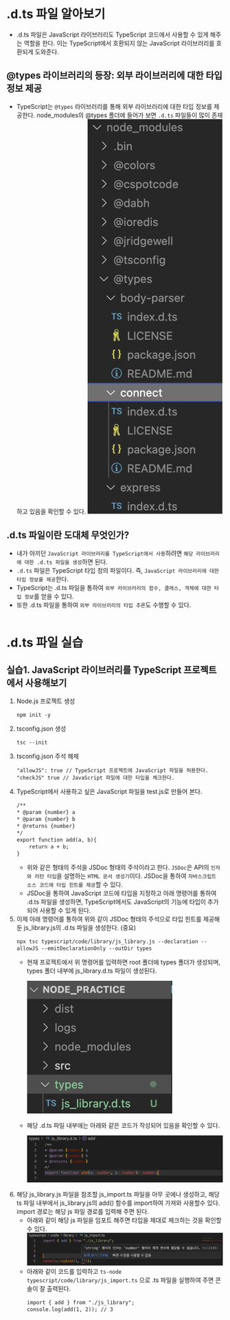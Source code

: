 # .d.ts 파일 알아보기
- .d.ts 파일은 JavaScript 라이브러리도 TypeScript 코드에서 사용할 수 있게 해주는 역할을 한다. 이는 TypeScript에서 호환되지 않는 JavaScript 라이브러리를 호환되게 도와준다.

## @types 라이브러리의 등장: 외부 라이브러리에 대한 타입 정보 제공
- TypeScript는 `@types` 라이브러리를 통해 외부 라이브러리에 대한 타입 정보를 제공한다. node_modules의 @types 폴더에 들어가 보면 `.d.ts` 파일들이 많이 존재하고 있음을 확인할 수 있다. ![Alt text](<images/스크린샷 2024-02-04 오후 5.10.05.png>)

## .d.ts 파일이란 도대체 무엇인가?
- 내가 아끼던 `JavaScript 라이브러리를 TypeScript에서 사용`하려면 `해당 라이브러리에 대한 .d.ts 파일을 생성`하면 된다.
- `.d.ts` 파일은 TypeScript 타입 정의 파일이다. 즉, `JavaScript 라이브러리에 대한 타입 정보를 제공`한다.
- TypeScript는 .d.ts 파일을 통하여 `외부 라이브러리의 함수, 클래스, 객체에 대한 타입 정보`를 얻을 수 있다.
- 또한 .d.ts 파일을 통하여 `외부 라이브러리의 타입 추론`도 수행할 수 있다.
<br/><br/>

# .d.ts 파일 실습

## 실습1. JavaScript 라이브러리를 TypeScript 프로젝트에서 사용해보기
1. Node.js 프로젝트 생성
    ```
    npm init -y
    ```
2. tsconfig.json 생성
    ```
    tsc --init
    ```
3. tsconfig.json 주석 해제
    ```
    "allowJS": true // TypeScript 프로젝트에 JavaScript 파일을 허용한다.
    "checkJS" true // JavaScript 파일에 대한 타입을 체크한다.
    ```
4. TypeScript에서 사용하고 싶은 JavaScript 파일을 test.js로 만들어 본다.
    ```
    /**
    * @param {number} a
    * @param {number} b
    * @returns {number}
    */
    export function add(a, b){
        return a + b;
    }
    ```
    - 위와 같은 형태의 주석을 JSDoc 형태의 주석이라고 한다. `JSDoc`은 API의 `인자와 리턴 타입`을 설명하는 `HTML 문서 생성기`이다. JSDoc을 통하여 `자바스크립트 소스 코드에 타입 힌트를 제공`할 수 있다.
    - JSDoc을 통하여 JavaScript 코드에 타입을 지정하고 아래 명령어를 통하여 .d.ts 파일을 생성하면, TypeScript에서도 JavaScript의 기능에 타입이 추가되어 사용할 수 있게 된다.
5. 이제 아래 명령어를 통하여 위와 같이 JSDoc 형태의 주석으로 타입 힌트를 제공해둔 js_library.js의 .d.ts 파일을 생성한다. (중요)
    ```
    npx tsc typescript/code/library/js_library.js --declaration --allowJS --emitDeclarationOnly --outDir types
    ```
    - 현재 프로젝트에서 위 명령어를 입력하면 root 폴더에 types 폴더가 생성되며, types 폴더 내부에 js_library.d.ts 파일이 생성된다.

        ![Alt text](<images/스크린샷 2024-02-04 오후 8.29.13.png>)
    - 해당 .d.ts 파일 내부에는 아래와 같은 코드가 작성되어 있음을 확인할 수 있다.

        ![Alt text](<images/스크린샷 2024-02-04 오후 8.30.33.png>)
6. 해당 js_library.js 파일을 참조할 js_import.ts 파일을 아무 곳에나 생성하고, 해당 ts 파일 내부에서 js_library.js의 add() 함수를 import하여 가져와 사용할수 있다. import 경로는 해당 js 파일 경로를 입력해 주면 된다.
    - 아래와 같이 해당 js 파일을 임포트 해주면 타입을 제대로 체크하는 것을 확인할 수 있다.
    ![Alt text](<images/스크린샷 2024-02-04 오후 8.43.37.png>)
    - 아래와 같이 코드를 입력하고 `ts-node typescript/code/library/js_import.ts` 으로 .ts 파일을 실행하여 주면 콘솔이 잘 출력된다.
        ```
        import { add } from "./js_library";
        console.log(add(1, 2)); // 3
        ```
